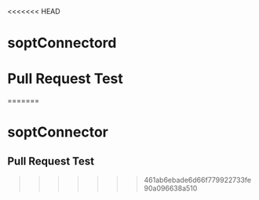 <<<<<<< HEAD
# soptConnectord


# Pull Request Test
=======
# soptConnector

## Pull Request Test
>>>>>>> 461ab6ebade6d66f779922733fe90a096638a510
